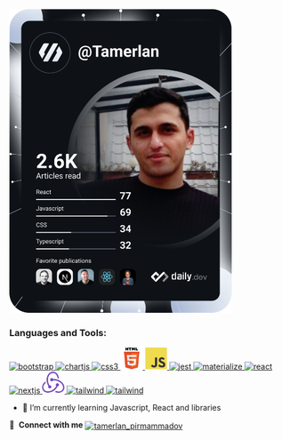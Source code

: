 <a href="https://app.daily.dev/Tamerlan"><img src="https://github.com/Tamerlan1993/Tamerlan1993/blob/main/devcard.svg" width="400" alt="Tamerlan's Dev Card"/></a>

<h3 align="left">Languages and Tools:</h3>
<p align="left">
  <a href="https://getbootstrap.com" target="_blank">
    <img src="https://www.vectorlogo.zone/logos/getbootstrap/getbootstrap-icon.svg" alt="bootstrap" width="40" height="40" />
  </a>
  <a href="https://www.chartjs.org" target="_blank">
    <img src="https://www.chartjs.org/media/logo-title.svg" alt="chartjs" width="40" height="40" />
  </a>
  <a href="https://www.w3schools.com/css/" target="_blank">
    <img src="https://www.vectorlogo.zone/logos/w3_css/w3_css-icon.svg" alt="css3" width="40" height="40" />
  </a>
  <a href="https://www.w3.org/html/" target="_blank">
    <img src="https://raw.githubusercontent.com/devicons/devicon/master/icons/html5/html5-original-wordmark.svg" alt="html5" width="40" height="40" />
  </a>
  <a href="https://developer.mozilla.org/en-US/docs/Web/JavaScript" target="_blank">
    <img src="https://raw.githubusercontent.com/devicons/devicon/master/icons/javascript/javascript-original.svg" alt="javascript" width="40" height="40" />
  </a>
  <a href="https://jestjs.io" target="_blank">
    <img src="https://www.vectorlogo.zone/logos/jestjsio/jestjsio-icon.svg" alt="jest" width="40" height="40" />
  </a>
  <a href="https://materializecss.com/" target="_blank">
    <img src="https://raw.githubusercontent.com/prplx/svg-logos/5585531d45d294869c4eaab4d7cf2e9c167710a9/svg/materialize.svg" alt="materialize" width="40" height="40"    />
  </a>
  <a href="https://reactjs.org/" target="_blank">
    <img src="https://www.vectorlogo.zone/logos/reactjs/reactjs-icon.svg" alt="react" width="40" height="40" />
  </a>
  <a href="https://nextjs.org/" target="_blank">
    <img src="https://upload.vectorlogo.zone/logos/nextjs/images/60eff509-53dd-4280-92e7-7318fa02e934.svg" alt="nextjs" width="40" height="40" />
  </a>
  <a href="https://redux.js.org" target="_blank">
    <img src="https://raw.githubusercontent.com/devicons/devicon/master/icons/redux/redux-original.svg" alt="redux" width="40" height="40" />
  </a>
  <a href="https://tailwindcss.com/" target="_blank">
    <img src="https://www.vectorlogo.zone/logos/tailwindcss/tailwindcss-icon.svg" alt="tailwind" width="40" height="40" />
  </a>
  <a href="https://storybook.js.org/" target="_blank">
    <img src="https://github.com/bestofjs/bestofjs-webui/blob/master/public/logos/storybook.dark.svg" alt="tailwind" width="40" height="40" />
  </a>
</p>

<!-- [![Tamerlans GitHub stats](https://github-readme-stats.vercel.app/api?username=Tamerlan1993&show_icons=true&theme=dark)](https://github.com/anuraghazra/github-readme-stats) -->

- 🌱 I’m currently learning Javascript, React and libraries

🔗 &nbsp;**Connect with me**
<a href="https://www.linkedin.com/in/tamerlan-pirmammadov-46a855132/" target="blank"><img align="center" src="https://raw.githubusercontent.com/rahuldkjain/github-profile-readme-generator/master/src/images/icons/Social/linked-in-alt.svg" alt="tamerlan_pirmammadov" height="30" width="40" /></a>


<!--
**Tamerlan1993/Tamerlan1993** is a ✨ _special_ ✨ repository because its `README.md` (this file) appears on your GitHub profile.

Here are some ideas to get you started:

- 🔭 I’m currently working on ...

- 👯 I’m looking to collaborate on ...
- 🤔 I’m looking for help with ...
- 💬 Ask me about ...
- 📫 How to reach me: ...
- 😄 Pronouns: ...
- ⚡ Fun fact: ...
-->
